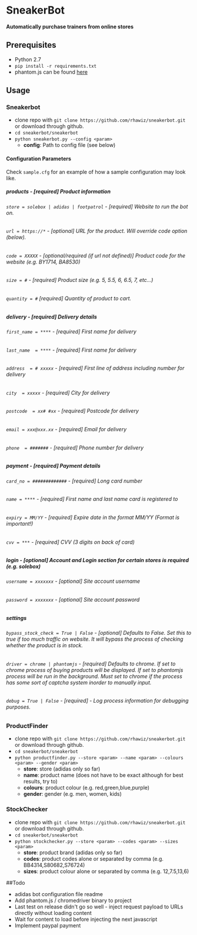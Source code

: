 
# SneakerBot #

**Automatically purchase trainers from online stores**

## Prerequisites
 * Python 2.7
 * ```pip install -r requirements.txt```
 * phantom.js can be found [here](http://phantomjs.org/)


## Usage
### Sneakerbot
 * clone repo with ```git clone https://github.com/rhawiz/sneakerbot.git``` or download through github.
 * ```cd sneakerbot/sneakerbot```
 * ```python sneakerbot.py --config <param>```
    * **config**: Path to config file (see below)

#### Configuration Parameters
Check ```sample.cfg``` for an example of how a sample configuration may look like.

##### **products** - [required] Product information
###### ```store = solebox | adidas | footpatrol``` - [required] Website to run the bot on. 
###### ```url = https://*``` - [optional] URL for the product. Will override code option (below).
###### ```code = XXXXX``` - [optional/required (if url not defined)] Product code for the website (e.g. BY1714, BA8530)
###### ```size = #``` - [required] Product size (e.g. 5, 5.5, 6, 6.5, 7, etc...)
###### ```quantity = #``` [required] Quantity of product to cart.

##### **delivery** - [required] Delivery details
###### ```first_name = ****``` - [required] First name for delivery
###### ```last_name  = ****``` - [required] First name for delivery
###### ```address  = # xxxxx``` - [required] First line of address including number for delivery
###### ```city  = xxxxx``` - [required] City for delivery
###### ```postcode  = xx# #xx``` - [required] Postcode for delivery
###### ```email = xxx@xxx.xx``` - [required] Email for delivery
###### ```phone  = #######``` - [required] Phone number for delivery

##### **payment** - [required] Payment details
###### ```card_no = #############``` - [required] Long card number
###### ```name = ****``` - [required] First name and last name card is registered to
###### ```expiry = MM/YY``` - [required] Expire date in the format MM/YY (Format is important!)
###### ```cvv = ***``` - [required] CVV (3 digits on back of card)

##### **login** - [optional] Account and Login section for certain stores is required (e.g. solebox)
###### ```username = xxxxxxx``` - [optional] Site account username
###### ```password = xxxxxxx``` - [optional] Site account password

##### **settings**
###### ```bypass_stock_check = True | False``` - [optional] Defaults to False. Set this to true if too much traffic on website. It will bypass the process of checking whether the product is in stock.
###### ```driver = chrome | phantomjs``` - [required] Defaults to chrome. If set to chrome process of buying products will be displayed. If set to phantomjs process will be run in the background. Must set to chrome if the process has some sort of captcha system inorder to manually input.
###### ```debug = True | False``` - [required] - Log process information for debugging purposes.




### ProductFinder
 * clone repo with ```git clone https://github.com/rhawiz/sneakerbot.git``` or download through github.
 * ```cd sneakerbot/sneakerbot```
 * ```python productfinder.py --store <param> --name <param> --colours <param> --gender <param>```
    * **store**: store (adidas only so far)
    * **name**: product name (does not have to be exact although for best results, try to)
    * **colours**: product colour (e.g. red,green,blue,purple)
    * **gender**: gender (e.g. men, women, kids)

### StockChecker
 * clone repo with ```git clone https://github.com/rhawiz/sneakerbot.git``` or download through github.
 * ```cd sneakerbot/sneakerbot```
 * ```python stockchecker.py --store <param> --codes <param> --sizes <param>```
    * **store**: product brand (adidas only so far)
    * **codes**: product codes alone or separated by comma (e.g. BB4314,S80682,S76724)
    * **sizes**: product colour alone or separated by comma (e.g. 12,7.5,13,6)

##Todo
 * adidas bot configuration file readme
 * Add phantom.js / chromedriver binary to project
 * Last test on release didn't go so well - inject request payload to URLs directly without loading content
 * Wait for content to load before injecting the next javascript 
 * Implement paypal payment
 
